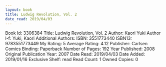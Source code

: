 ```yaml
---
layout: book
title: Ludwig Revolution, Vol. 2
date_read: 2019/04/03
---
```


Book Id: 3306384
Title: Ludwig Revolution, Vol. 2
Author: Kaori Yuki
Author l-f: Yuki, Kaori
Additional Authors: 
ISBN: 3551773440
ISBN13: 9783551773449
My Rating: 5
Average Rating: 4.12
Publisher: Carlsen Comics
Binding: Paperback
Number of Pages: 192
Year Published: 2008
Original Publication Year: 2007
Date Read: 2019/04/03
Date Added: 2019/01/16
Exclusive Shelf: read
Read Count: 1
Owned Copies: 0

